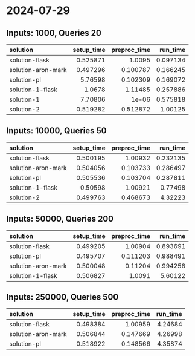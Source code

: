 # 2024-07-29

## Inputs: 1000, Queries 20

| solution           |   setup_time |   preproc_time |   run_time |
|:-------------------|-------------:|---------------:|-----------:|
| solution-flask     |     0.525871 |       1.0095   |   0.097134 |
| solution-aron-mark |     0.497296 |       0.100787 |   0.166245 |
| solution-pl        |     5.76598  |       0.102309 |   0.169072 |
| solution-1-flask   |     1.0678   |       1.11485  |   0.257886 |
| solution-1         |     7.70806  |       1e-06    |   0.575818 |
| solution-2         |     0.519282 |       0.512872 |   1.00125  |

## Inputs: 10000, Queries 50

| solution           |   setup_time |   preproc_time |   run_time |
|:-------------------|-------------:|---------------:|-----------:|
| solution-flask     |     0.500195 |       1.00932  |   0.232135 |
| solution-aron-mark |     0.504056 |       0.103733 |   0.286497 |
| solution-pl        |     0.505536 |       0.103704 |   0.287811 |
| solution-1-flask   |     0.50598  |       1.00921  |   0.77498  |
| solution-2         |     0.499763 |       0.468673 |   4.32223  |

## Inputs: 50000, Queries 200

| solution           |   setup_time |   preproc_time |   run_time |
|:-------------------|-------------:|---------------:|-----------:|
| solution-flask     |     0.499205 |       1.00904  |   0.893691 |
| solution-pl        |     0.495707 |       0.111203 |   0.988491 |
| solution-aron-mark |     0.500048 |       0.11204  |   0.994258 |
| solution-1-flask   |     0.506827 |       1.0091   |   5.60122  |

## Inputs: 250000, Queries 500

| solution           |   setup_time |   preproc_time |   run_time |
|:-------------------|-------------:|---------------:|-----------:|
| solution-flask     |     0.498384 |       1.00959  |    4.24684 |
| solution-aron-mark |     0.506844 |       0.147669 |    4.26998 |
| solution-pl        |     0.518922 |       0.148566 |    4.35874 |